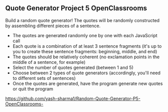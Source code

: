 ## Quote Generator Project 5 OpenClassrooms

 Build a random quote generator! The quotes will be randomly constructed by assembling different pieces of a sentence.
 
- The quotes are generated randomly one by one with each JavaScript call
- Each quote is a combination of at least 3 sentence fragments (it's up to you to create these sentence fragments: beginning, middle, and end)
- The quotes should be relatively coherent (no exclamation points in the middle of a sentence, for example)
- Select the number of quotes generated (between 1 and 5)
- Choose between 2 types of quote generators (accordingly, you'll need to different sets of sentences)
- Once the quotes are generated, have the program generate new quotes or quit the program



https://github.com/yash-sharma1/Random-Quote-Generator-P5-OpenClassrooms-
